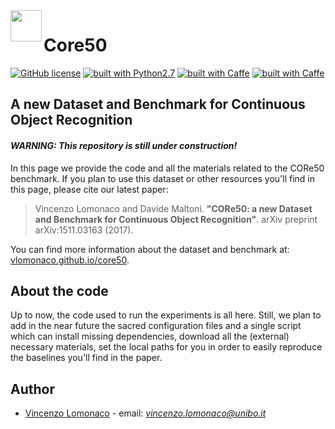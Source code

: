 <img src="http://i.imgur.com/2UyfKHs.png?1" width="50" align="left" margin-right="-10px">

# Core50 

[![GitHub license](https://img.shields.io/github/license/mashape/apistatus.svg)](https://github.com/vlomonaco/core50/blob/master/LICENSE)
[![built with Python2.7](https://img.shields.io/badge/build%20with-python2.7-red.svg)](https://www.python.org/)
[![built with Caffe](https://img.shields.io/badge/build%20with-caffe-brightgreen.svg)](http://caffe.berkeleyvision.org/)
[![built with Caffe](https://img.shields.io/badge/build%20with-sacred-yellow.svg)](https://github.com/IDSIA/sacred)

## A new Dataset and Benchmark for Continuous Object Recognition

#### *WARNING: This repository is still under construction!*

In this page we provide the code and all the materials related to the CORe50 
benchmark. If you plan to use this dataset or other resources you'll find in this page, please cite our latest paper: 

>  Vincenzo Lomonaco and Davide Maltoni. **"CORe50: a new Dataset and Benchmark for Continuous Object Recognition"**. arXiv preprint arXiv:1511.03163 (2017). 

You can find more information about the dataset and benchmark at: 
[vlomonaco.github.io/core50](http://vlomonaco.github.io/core50).


## About the code

Up to now, the code used to run the experiments is all here. Still, we plan to
add in the near future the sacred configuration files and a single script which
can install missing dependencies, download all the (external) necessary 
materials, set the local paths for you in order to easily reproduce the baselines
you'll find in the paper. 

## Author

* [Vincenzo Lomonaco](http://vincenzolomonaco.com) - email: *vincenzo.lomonaco@unibo.it*
